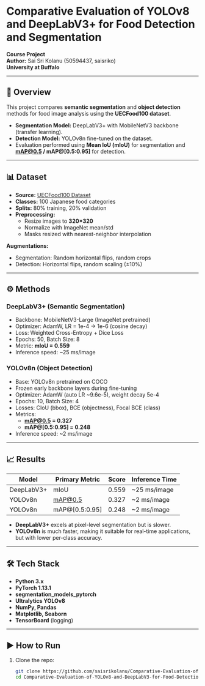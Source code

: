 # Comparative Evaluation of YOLOv8 and DeepLabV3+ for Food Detection and Segmentation

**Course Project**  
**Author:** Sai Sri Kolanu (50594437, saisriko)  
**University at Buffalo**  

---

## 📖 Overview
This project compares **semantic segmentation** and **object detection** methods for food image analysis using the **UECFood100 dataset**.  

- **Segmentation Model:** DeepLabV3+ with MobileNetV3 backbone (transfer learning).  
- **Detection Model:** YOLOv8n fine-tuned on the dataset.  
- Evaluation performed using **Mean IoU (mIoU)** for segmentation and **mAP@0.5 / mAP@[0.5:0.95]** for detection.  

---

## 📊 Dataset
- **Source:** [UECFood100 Dataset](http://foodcam.mobi/dataset100.html)  
- **Classes:** 100 Japanese food categories  
- **Splits:** 80% training, 20% validation  
- **Preprocessing:**
  - Resize images to **320×320**
  - Normalize with ImageNet mean/std
  - Masks resized with nearest-neighbor interpolation  

**Augmentations:**
- Segmentation: Random horizontal flips, random crops  
- Detection: Horizontal flips, random scaling (±10%)  

---

## ⚙️ Methods
### DeepLabV3+ (Semantic Segmentation)
- Backbone: MobileNetV3-Large (ImageNet pretrained)  
- Optimizer: AdamW, LR = 1e-4 → 1e-6 (cosine decay)  
- Loss: Weighted Cross-Entropy + Dice Loss  
- Epochs: 50, Batch Size: 8  
- Metric: **mIoU = 0.559**  
- Inference speed: ~25 ms/image  

### YOLOv8n (Object Detection)
- Base: YOLOv8n pretrained on COCO  
- Frozen early backbone layers during fine-tuning  
- Optimizer: AdamW (auto LR ~9.6e-5), weight decay 5e-4  
- Epochs: 10, Batch Size: 4  
- Losses: CIoU (bbox), BCE (objectness), Focal BCE (class)  
- Metrics:  
  - **mAP@0.5 = 0.327**  
  - **mAP@[0.5:0.95] = 0.248**  
- Inference speed: ~2 ms/image  

---

## 📈 Results
| Model        | Primary Metric | Score   | Inference Time |
|--------------|---------------|---------|----------------|
| DeepLabV3+   | mIoU          | 0.559   | ~25 ms/image   |
| YOLOv8n      | mAP@0.5       | 0.327   | ~2 ms/image    |
| YOLOv8n      | mAP@[0.5:0.95]| 0.248   | ~2 ms/image    |

- **DeepLabV3+** excels at pixel-level segmentation but is slower.  
- **YOLOv8n** is much faster, making it suitable for real-time applications, but with lower per-class accuracy.  

---

## 🛠️ Tech Stack
- **Python 3.x**
- **PyTorch 1.13.1**
- **segmentation_models_pytorch**
- **Ultralytics YOLOv8**
- **NumPy, Pandas**
- **Matplotlib, Seaborn**
- **TensorBoard** (logging)

---

## ▶️ How to Run
1. Clone the repo:
   ```bash
   git clone https://github.com/saisrikolanu/Comparative-Evaluation-of-YOLOv8-and-DeepLabV3-for-Food-Detection-and-Segmentation.git
   cd Comparative-Evaluation-of-YOLOv8-and-DeepLabV3-for-Food-Detection-and-Segmentation
